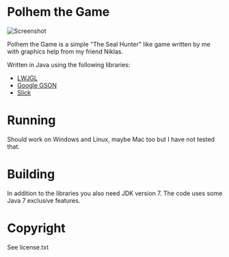 Polhem the Game
===============

![Screenshot](https://raw.github.com/daoo/polhemthegame/master/resources/screenshot1.png)

Polhem the Game is a simple "The Seal Hunter" like game written by me with
graphics help from my friend Niklas.

Written in Java using the following libraries:

  * [LWJGL](http://lwjgl.org/)
  * [Google GSON](http://code.google.com/p/google-gson/)
  * [Slick](http://slick.cokeandcode.com/)

Running
=======

Should work on Windows and Linux, maybe Mac too but I have not tested that.

Building
========

In addition to the libraries you also need JDK version 7. The code uses some
Java 7 exclusive features.

Copyright
=========

See license.txt
